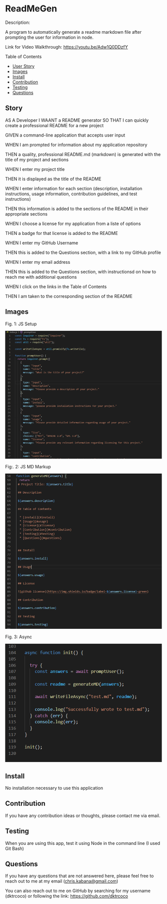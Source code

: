 # ReadMeGen

Description:

A program to automatically generate a readme markdown file after prompting the user for information in node.

Link for Video Walkthrough: https://youtu.be/Adw1Q0DDzfY

Table of Contents
* [User Story](#story)
* [Images](#images)
* [Install](#install)
* [Contribution](#contribution)
* [Testing](#testing)
* [Questions](#questions)

## Story

AS A Developer
I WAANT a README generator
SO THAT I can quickly create a professional README for a new project

GIVEN a command-line application that accepts user input

WHEN I am prompted for information about my application repository

THEN a quality, professional README.md (markdown) is generated with the title of my project and sections

WHEN I enter my project title

THEN it is displayed as the title of the README

WHEN I enter information for each section (description, installation instructions, usage information, contribution guidelines, and test instructions)

THEN this information is added to the sections of the README in their appropriate sections

WHEN I choose a license for my application from a liste of options

THEN a badge for that license is added to the README

WHEN I enter my GitHub Username

THEN this is added to the Questions section, with a link to my GitHub profile

WHEN I enter my email address

THEN this is added to the Questions section, with instructionsd on how to reach me with additional questions

WHEN I click on the links in the Table of Contents

THEN I am taken to the corresponding section of the README

## Images

Fig. 1: JS Setup

![JS Setup](/JS%20setup.PNG)

Fig:\. 2: JS MD Markup

![Markup](/JS%20Literal%20MD%20markup.PNG)

Fig. 3: Async

![Async](/Async.PNG)

## Install

No installation necessary to use this application

## Contribution

If you have any contribution ideas or thoughts, please contact me via email.

## Testing

When you are using this app, test it using Node in the command line (I used Git Bash)

## Questions

If you have any questions that are not answered here, please feel free to reach out to me at my email (chris.kabana@gmail.com)

You can also reach out to me on GitHub by searching for my username (dktrcoco) or following the link: https://github.com/dktrcoco
